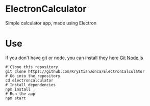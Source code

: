 # ElectronCalculator
Simple calculator app, made using Electron
# Use
If you don't have git or node, you can install they here [Git](https://git-scm.com/downloads "Git") [Node.js](https://nodejs.org/en/download/ "Node.js") 

    # Clone this repository
    git clone https://github.com/KrystianJonca/ElectronCalculator
    # Go into the repository
    cd electroncalculator
    # Install dependencies
    npm install
    # Run the app
    npm start

